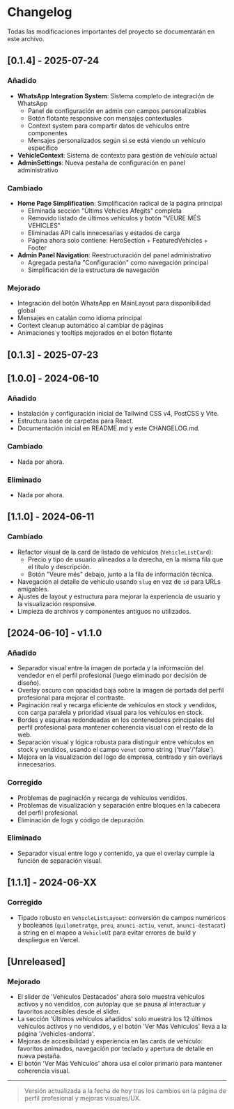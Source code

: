 # Changelog

Todas las modificaciones importantes del proyecto se documentarán en este archivo.

## [0.1.4] - 2025-07-24

### Añadido
- **WhatsApp Integration System**: Sistema completo de integración de WhatsApp
  - Panel de configuración en admin con campos personalizables
  - Botón flotante responsive con mensajes contextuales
  - Context system para compartir datos de vehículos entre componentes
  - Mensajes personalizados según si se está viendo un vehículo específico
- **VehicleContext**: Sistema de contexto para gestión de vehículo actual
- **AdminSettings**: Nueva pestaña de configuración en panel administrativo

### Cambiado
- **Home Page Simplification**: Simplificación radical de la página principal
  - Eliminada sección "Últims Vehicles Afegits" completa
  - Removido listado de últimos vehículos y botón "VEURE MÉS VEHICLES"
  - Eliminadas API calls innecesarias y estados de carga
  - Página ahora solo contiene: HeroSection + FeaturedVehicles + Footer
- **Admin Panel Navigation**: Reestructuración del panel administrativo
  - Agregada pestaña "Configuración" como navegación principal
  - Simplificación de la estructura de navegación

### Mejorado
- Integración del botón WhatsApp en MainLayout para disponibilidad global
- Mensajes en catalán como idioma principal
- Context cleanup automático al cambiar de páginas
- Animaciones y tooltips mejorados en el botón flotante

## [0.1.3] - 2025-07-23

## [1.0.0] - 2024-06-10
### Añadido
- Instalación y configuración inicial de Tailwind CSS v4, PostCSS y Vite.
- Estructura base de carpetas para React.
- Documentación inicial en README.md y este CHANGELOG.md.

### Cambiado
- Nada por ahora.

### Eliminado
- Nada por ahora.

## [1.1.0] - 2024-06-11
### Cambiado
- Refactor visual de la card de listado de vehículos (`VehicleListCard`):
  - Precio y tipo de usuario alineados a la derecha, en la misma fila que el título y descripción.
  - Botón "Veure més" debajo, junto a la fila de información técnica.
- Navegación al detalle de vehículo usando `slug` en vez de `id` para URLs amigables.
- Ajustes de layout y estructura para mejorar la experiencia de usuario y la visualización responsive.
- Limpieza de archivos y componentes antiguos no utilizados.

## [2024-06-10] - v1.1.0

### Añadido
- Separador visual entre la imagen de portada y la información del vendedor en el perfil profesional (luego eliminado por decisión de diseño).
- Overlay oscuro con opacidad baja sobre la imagen de portada del perfil profesional para mejorar el contraste.
- Paginación real y recarga eficiente de vehículos en stock y vendidos, con carga paralela y prioridad visual para los vehículos en stock.
- Bordes y esquinas redondeadas en los contenedores principales del perfil profesional para mantener coherencia visual con el resto de la web.
- Separación visual y lógica robusta para distinguir entre vehículos en stock y vendidos, usando el campo `venut` como string ('true'/'false').
- Mejora en la visualización del logo de empresa, centrado y sin overlays innecesarios.

### Corregido
- Problemas de paginación y recarga de vehículos vendidos.
- Problemas de visualización y separación entre bloques en la cabecera del perfil profesional.
- Eliminación de logs y código de depuración.

### Eliminado
- Separador visual entre logo y contenido, ya que el overlay cumple la función de separación visual.

## [1.1.1] - 2024-06-XX
### Corregido
- Tipado robusto en `VehicleListLayout`: conversión de campos numéricos y booleanos (`quilometratge`, `preu`, `anunci-actiu`, `venut`, `anunci-destacat`) a string en el mapeo a `VehicleUI` para evitar errores de build y despliegue en Vercel.

## [Unreleased]
### Mejorado
- El slider de 'Vehículos Destacados' ahora solo muestra vehículos activos y no vendidos, con autoplay que se pausa al interactuar y favoritos accesibles desde el slider.
- La sección 'Últimos vehículos añadidos' solo muestra los 12 últimos vehículos activos y no vendidos, y el botón 'Ver Más Vehículos' lleva a la página '/vehicles-andorra'.
- Mejoras de accesibilidad y experiencia en las cards de vehículo: favoritos animados, navegación por teclado y apertura de detalle en nueva pestaña.
- El botón 'Ver Más Vehículos' ahora usa el color primario para mantener coherencia visual.

---

> Versión actualizada a la fecha de hoy tras los cambios en la página de perfil profesional y mejoras visuales/UX. 